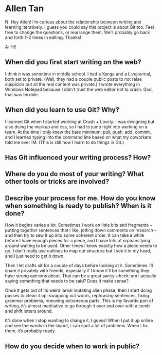 # Allen Tan

N: Hey Allen! I’m curious about the relationship between writing and learning iteratively. I guess you could say this project is about Git too. Feel free to change the questions, or rearrange them. We’ll probably go back and forth 1–2 times in editing. Thanks!

A: Hi!

## When did you first start writing on the web?

I think it was sometime in middle school. I had a Xanga and a Livejournal, both set to private. (Well, they had a couple public posts to not raise suspicion but all the real content was private.) I wrote everything in Windows Notepad because I didn’t trust the web editor not to crash. God, that was terrible.

## When did you learn to use Git? Why?

I learned Git when I started working at Crush + Lovely. I was designing but also doing the markup and css, so I had to jump right into working on a team. At the time I only knew the bare minimum: pull, push, add, commit, and I learned typing into the command line based on what my coworkers told me over IM. (This is still how I learn to do things in Git.)

## Has Git influenced your writing process? How?

## Where do you do most of your writing? What other tools or tricks are involved?

## Describe your process for me. How do you know when something is ready to publish? When is it done?

How it begins varies a lot. Sometimes I work on little bits and fragments – putting together sentences that I like, jotting down comments on research – and then try to sew it up into some coherent order. It can take a while before I have enough pieces for a piece, and I have lots of orphans lying around waiting to be used. Other times I know exactly how a piece needs to go, I don’t really use outlines to map out structure but I see it in my head, and I just need to get it down.

Then I let drafts sit for a couple of days before looking at it. Sometimes I’ll share it privately with friends, especially if I know it’ll be something they have strong opinions about. That can be a great sanity-check: am I actually saying something that needs to be said? Does it make sense?

Once it gets out of its weird larval mutating alien phase, then I start doing passes to clean it up: swapping out words, rephrasing sentences, fixing grammar problems, removing extraneous parts. This is my favorite part of writing, it’s almost meditative to go through it over and over with a comb and shift letters around.

It’s done when I stop wanting to change it, I guess! When I put it up online and see the words in the layout, I can spot a lot of problems. When I fix them, it’s probably ready.

## How do you decide when to work in public?
